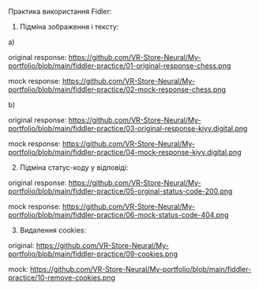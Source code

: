 Практика використання Fidler:

1) Підміна зображення і тексту:

а)

original response: https://github.com/VR-Store-Neural/My-portfolio/blob/main/fiddler-practice/01-original-response-chess.png

mock response: https://github.com/VR-Store-Neural/My-portfolio/blob/main/fiddler-practice/02-mock-response-chess.png

b)

original response: https://github.com/VR-Store-Neural/My-portfolio/blob/main/fiddler-practice/03-original-response-kiyv.digital.png

mock response: https://github.com/VR-Store-Neural/My-portfolio/blob/main/fiddler-practice/04-mock-response-kiyv.digital.png

2) Підміна статус-коду у відповіді:

original response: https://github.com/VR-Store-Neural/My-portfolio/blob/main/fiddler-practice/05-orginal-status-code-200.png

mock response: https://github.com/VR-Store-Neural/My-portfolio/blob/main/fiddler-practice/06-mock-status-code-404.png

3) Видалення cookies:

original: https://github.com/VR-Store-Neural/My-portfolio/blob/main/fiddler-practice/09-cookies.png

mock: https://github.com/VR-Store-Neural/My-portfolio/blob/main/fiddler-practice/10-remove-cookies.png